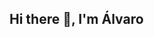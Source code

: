 ## Hi there 👋, I'm Álvaro 

<!--
**Alpasc05/Alpasc05** is a ✨ _special_ ✨ repository because its `README.md` (this file) appears on your GitHub profile.

Here are some ideas to get you started:

- 🔭 I’m currently working on ...
- 🌱 I’m currently learning data science
- 👯 I’m looking to collaborate on ...
- 🤔 I’m looking for help with ...
- 💬 Ask me about ...
- 📫 How to reach me: via bizum
- 😄 Pronouns: Él
- ⚡ Fun fact: ...
-->
